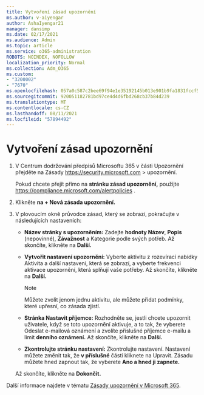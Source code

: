 ```yaml
---
title: Vytvoření zásad upozornění
ms.author: v-aiyengar
author: AshaIyengar21
manager: dansimp
ms.date: 02/17/2021
ms.audience: Admin
ms.topic: article
ms.service: o365-administration
ROBOTS: NOINDEX, NOFOLLOW
localization_priority: Normal
ms.collection: Adm_O365
ms.custom:
- "3200002"
- "7670"
ms.openlocfilehash: 057a0c587c2bee69f94e1e35192145b013e901b9fa1831fccf566e7e64de5261
ms.sourcegitcommit: 920051182781bd97ce4d4d6fbd268cb37b84d239
ms.translationtype: MT
ms.contentlocale: cs-CZ
ms.lasthandoff: 08/11/2021
ms.locfileid: "57894492"
---
```

# <a name="create-an-alert-policy"></a>Vytvoření zásad upozornění

1. V Centrum dodržování předpisů Microsoftu 365 v části Upozornění přejděte na Zásady <https://security.microsoft.com>  \>  upozornění. 

   Pokud chcete přejít přímo na **stránku zásad upozornění,** použijte <https://compliance.microsoft.com/alertpolicies> .

2. Klikněte **na + Nová zásada upozornění.**
3. V plovoucím okně průvodce zásad, který se zobrazí, pokračujte v následujících nastaveních:
   - **Název stránky s upozorněním:** Zadejte **hodnoty Název**,  **Popis** (nepovinné), **Závažnost** a Kategorie podle svých potřeb. Až skončíte, klikněte na **Další.**
   - **Vytvořit nastavení upozornění:** Vyberte  aktivitu z rozevírací nabídky Aktivita a další nastavení, která se zobrazí, a vyberte frekvenci aktivace upozornění, která splňují vaše potřeby. Až skončíte, klikněte na **Další.**

     > [!NOTE]
     > Můžete zvolit jenom jednu aktivitu, ale můžete přidat podmínky, které upřesní, co zásada zjistí.

   - **Stránka Nastavit příjemce:** Rozhodněte se, jestli chcete upozornit  uživatele, když se  toto upozornění aktivuje, a to tak, že vyberete Odeslat e-mailová oznámení a zvolíte příslušné příjemce e-mailu a limit **denního oznámení.** Až skončíte, klikněte na **Další.**
   - **Zkontrolujte stránku nastavení:** Zkontrolujte nastavení. Nastavení můžete změnit tak, že **v příslušné** části kliknete na Upravit. Zásadu můžete hned zapnout tak, že vyberete **Ano a hned ji zapnete.**

   Až skončíte, klikněte na **Dokončit.**

Další informace najdete v tématu [Zásady upozornění v Microsoft 365](https://docs.microsoft.com/microsoft-365/compliance/alert-policies).
